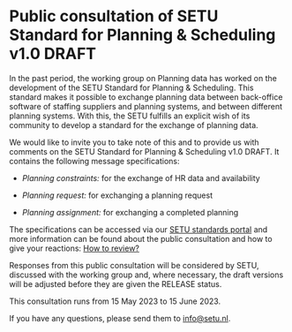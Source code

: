 # Public consultation of SETU Standard for Planning & Scheduling v1.0 DRAFT

In the past period, the working group on Planning data has worked on the development of the SETU Standard for Planning & Scheduling. This standard makes it possible to exchange planning data between back-office software of staffing suppliers and planning systems, and between different planning systems. With this, the SETU fulfills an explicit wish of its community to develop a standard for the exchange of planning data.

We would like to invite you to take note of this and to provide us with comments on the SETU Standard for Planning & Scheduling v1.0 DRAFT. It contains the following message specifications:

- _Planning constraints:_ for the exchange of HR data and availability

- _Planning request:_ for exchanging a planning request

- _Planning assignment:_ for exchanging a completed planning

The specifications can be accessed via our [SETU standards portal](https://setu.semantic-treehouse.nl/#/Projects) and more information can be found about the public consultation and how to give your reactions: [How to review?](./review%20of%20planningstandards.md)

Responses from this public consultation will be considered by SETU, discussed with the working group and, where necessary, the draft versions will be adjusted before they are given the RELEASE status.

This consultation runs from 15 May 2023 to 15 June 2023.

If you have any questions, please send them to info@setu.nl.
